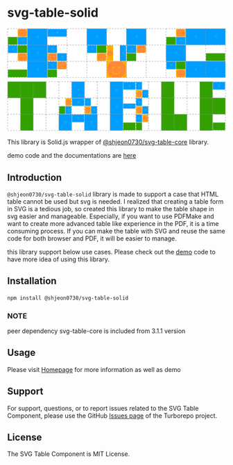 # svg-table-solid

![Logo](https://raw.githubusercontent.com/wootra/svg-table/main/packages/svg-table/logo.svg)

This library is Solid.js wrapper of [@shjeon0730/svg-table-core](https://www.npmjs.com/package/@shjeon0730/svg-table-core) library.

demo code and the documentations are [here](https://github.com/wootra/svg-table/tree/main/apps/svg-table-demo-solid)

## Introduction

`@shjeon0730/svg-table-solid` library is made to support a case that HTML table cannot be used but svg is needed.
I realized that creating a table form in SVG is a tedious job, so created this library to make the table shape in svg easier and manageable.
Especially, if you want to use PDFMake and want to create more advanced table like experience in the PDF, it is a time consuming process.
If you can make the table with SVG and reuse the same code for both browser and PDF, it will be easier to manage.

this library support below use cases. Please check out the [demo](https://github.com/wootra/svg-table/tree/main/apps/svg-table-demo-solid) code to have more idea of using this library.

## Installation

```sh
npm install @shjeon0730/svg-table-solid
```
### NOTE
peer dependency svg-table-core is included from 3.1.1 version


## Usage

Please visit [Homepage](https://svg-table.com/) for more information as well as demo

## Support

For support, questions, or to report issues related to the SVG Table Component, please use the GitHub [Issues page](https://github.com/wootra/svg-table/issues) of the Turborepo project.

## License

The SVG Table Component is MIT License.

